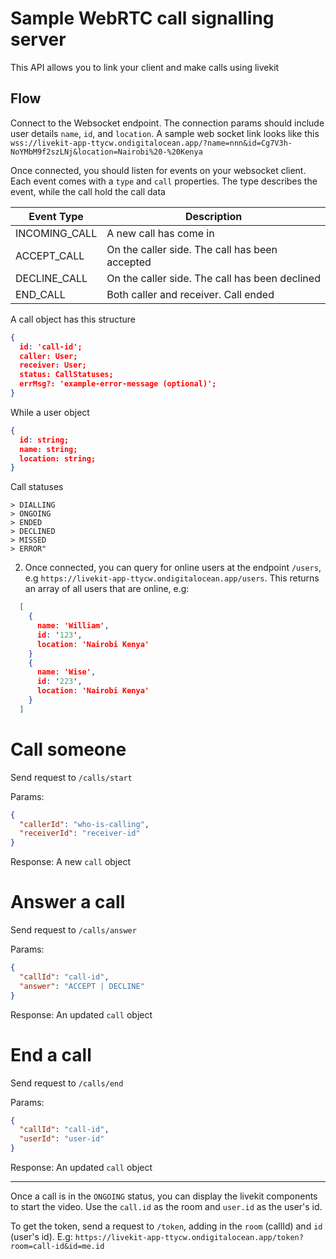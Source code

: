# Sample WebRTC call signalling server

This API allows you to link your client and make calls using livekit

## Flow

Connect to the Websocket endpoint. The connection params should include user details `name`, `id`, and `location`. A sample web socket link looks like this `wss://livekit-app-ttycw.ondigitalocean.app/?name=nnn&id=Cg7V3h-NoYMbM9f2szLNj&location=Nairobi%20-%20Kenya`

Once connected, you should listen for events on your websocket client. Each event comes with a `type` and `call` properties. The type describes the event, while the call hold the call data

| Event Type    | Description                                    |
| ------------- | ---------------------------------------------- |
| INCOMING_CALL | A new call has come in                         |
| ACCEPT_CALL   | On the caller side. The call has been accepted |
| DECLINE_CALL  | On the caller side. The call has been declined |
| END_CALL      | Both caller and receiver. Call ended           |

A call object has this structure

```json
{
  id: 'call-id';
  caller: User;
  receiver: User;
  status: CallStatuses;
  errMsg?: 'example-error-message (optional)';
}
```

While a user object

```json
{
  id: string;
  name: string;
  location: string;
}
```

Call statuses

```
> DIALLING
> ONGOING
> ENDED
> DECLINED
> MISSED
> ERROR"
```

2. Once connected, you can query for online users at the endpoint `/users`, e.g `https://livekit-app-ttycw.ondigitalocean.app/users`. This returns an array of all users that are online, e.g:

```json
  [
    {
      name: 'William',
      id: '123',
      location: 'Nairobi Kenya'
    }
    {
      name: 'Wise',
      id: '223',
      location: 'Nairobi Kenya'
    }
  ]
```

# Call someone

Send request to `/calls/start`

Params:

```json
{
  "callerId": "who-is-calling",
  "receiverId": "receiver-id"
}
```

Response: A new `call` object

# Answer a call

Send request to `/calls/answer`

Params:

```json
{
  "callId": "call-id",
  "answer": "ACCEPT | DECLINE"
}
```

Response: An updated `call` object

# End a call

Send request to `/calls/end`

Params:

```json
{
  "callId": "call-id",
  "userId": "user-id"
}
```

Response: An updated `call` object

---

Once a call is in the `ONGOING` status, you can display the livekit components to start the video. Use the `call.id` as the room and `user.id` as the user's id.

To get the token, send a request to `/token`, adding in the `room` (callId) and `id` (user's id). E.g: `https://livekit-app-ttycw.ondigitalocean.app/token?room=call-id&id=me.id`
